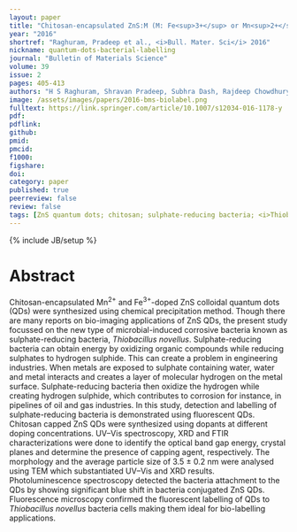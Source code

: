 ```yaml
---
layout: paper
title: "Chitosan-encapsulated ZnS:M (M: Fe<sup>3+</sup> or Mn<sup>2+</sup>) quantum dots for fluorescent labelling of sulphate-reducing bacteria"
year: "2016"
shortref: "Raghuram, Pradeep et al., <i>Bull. Mater. Sci</i> 2016"
nickname: quantum-dots-bacterial-labelling
journal: "Bulletin of Materials Science"
volume: 39
issue: 2
pages: 405-413
authors: "H S Raghuram, Shravan Pradeep, Subhra Dash, Rajdeep Chowdhury, Sonal Mazumder"
image: /assets/images/papers/2016-bms-biolabel.png
fulltext: https://link.springer.com/article/10.1007/s12034-016-1178-y
pdf: 
pdflink: 
github: 
pmid: 
pmcid: 
f1000: 
figshare: 
doi: 
category: paper
published: true
peerreview: false
review: false
tags: [ZnS quantum dots; chitosan; sulphate-reducing bacteria; <i>Thiobacillus novellus</i>; bio-labelling]
---
```

{% include JB/setup %}

# Abstract 

Chitosan-encapsulated Mn<sup>2+</sup> and Fe<sup>3+</sup>-doped ZnS colloidal quantum dots (QDs) were synthesized using chemical precipitation method. Though there are many reports on bio-imaging applications of ZnS QDs, the present study focussed on the new type of microbial-induced corrosive bacteria known as sulphate-reducing bacteria, <i>Thiobacillus novellus</i>. Sulphate-reducing bacteria can obtain energy by oxidizing organic compounds while reducing sulphates to hydrogen sulphide. This can create a problem in engineering industries. When metals are exposed to sulphate containing water, water and metal interacts and creates a layer of molecular hydrogen on the metal surface. Sulphate-reducing bacteria then oxidize the hydrogen while creating hydrogen sulphide, which contributes to corrosion for instance, in pipelines of oil and gas industries. In this study, detection and labelling of sulphate-reducing bacteria is demonstrated using fluorescent QDs. Chitosan capped ZnS QDs were synthesized using dopants at different doping concentrations. UV–Vis spectroscopy, XRD and FTIR characterizations were done to identify the optical band gap energy, crystal planes and determine the presence of capping agent, respectively. The morphology and the average particle size of 3.5 ± 0.2 nm were analysed using TEM which substantiated UV–Vis and XRD results. Photoluminescence spectroscopy detected the bacteria attachment to the QDs by showing significant blue shift in bacteria conjugated ZnS QDs. Fluorescence microscopy confirmed the fluorescent labelling of QDs to <i>Thiobacillus novellus</i> bacteria cells making them ideal for bio-labelling applications.